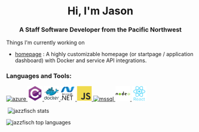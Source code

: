 <h1 align="center">Hi, I'm Jason</h1>
<h3 align="center">A Staff Software Developer from the Pacific Northwest</h3>

Things I'm currently working on
- [homepage](https://github.com/benphelps/homepage) : A highly customizable homepage (or startpage / application dashboard) with Docker and service API integrations.

<!--
<h3 align="left">Connect with me:</h3>
<p align="left">
<a href="https://twitter.com/jazzfisch" target="blank"><img align="center" src="https://raw.githubusercontent.com/rahuldkjain/github-profile-readme-generator/master/src/images/icons/Social/twitter.svg" alt="jazzfisch" height="30" width="40" /></a>
<a href="https://linkedin.com/in/fischerjason" target="blank"><img align="center" src="https://raw.githubusercontent.com/rahuldkjain/github-profile-readme-generator/master/src/images/icons/Social/linked-in-alt.svg" alt="fischerjason" height="30" width="40" /></a>
</p>
-->

<h3 align="left">Languages and Tools:</h3>
<p align="left"> <a href="https://azure.microsoft.com/en-in/" target="_blank" rel="noreferrer"> <img src="https://www.vectorlogo.zone/logos/microsoft_azure/microsoft_azure-icon.svg" alt="azure" width="40" height="40"/> </a> <a href="https://www.w3schools.com/cs/" target="_blank" rel="noreferrer"> <img src="https://raw.githubusercontent.com/devicons/devicon/master/icons/csharp/csharp-original.svg" alt="csharp" width="40" height="40"/> </a> <a href="https://www.docker.com/" target="_blank" rel="noreferrer"> <img src="https://raw.githubusercontent.com/devicons/devicon/master/icons/docker/docker-original-wordmark.svg" alt="docker" width="40" height="40"/> </a> <a href="https://dotnet.microsoft.com/" target="_blank" rel="noreferrer"> <img src="https://raw.githubusercontent.com/devicons/devicon/master/icons/dot-net/dot-net-original-wordmark.svg" alt="dotnet" width="40" height="40"/> </a> <a href="https://developer.mozilla.org/en-US/docs/Web/JavaScript" target="_blank" rel="noreferrer"> <img src="https://raw.githubusercontent.com/devicons/devicon/master/icons/javascript/javascript-original.svg" alt="javascript" width="40" height="40"/> </a> <a href="https://www.microsoft.com/en-us/sql-server" target="_blank" rel="noreferrer"> <img src="https://www.svgrepo.com/show/303229/microsoft-sql-server-logo.svg" alt="mssql" width="40" height="40"/> </a> <a href="https://nodejs.org" target="_blank" rel="noreferrer"> <img src="https://raw.githubusercontent.com/devicons/devicon/master/icons/nodejs/nodejs-original-wordmark.svg" alt="nodejs" width="40" height="40"/> </a> <a href="https://reactjs.org/" target="_blank" rel="noreferrer"> <img src="https://raw.githubusercontent.com/devicons/devicon/master/icons/react/react-original-wordmark.svg" alt="react" width="40" height="40"/> </a> </p>

<p>&nbsp;<img align="center" src="https://github-readme-stats.vercel.app/api?hide_rank=false&show_icons=true&include_all_commits=true&count_private=true&theme=github_dark&locale=en&hide_border=true&username=jazzfisch" alt="jazzfisch stats" /></p>

<p><img align="left" src="https://github-readme-stats.vercel.app/api/top-langs?locale=en&layout=compact&card_width=320&langs_count=6&theme=github_dark&hide_border=true&username=jazzfisch" alt="jazzfisch top languages" /></p>

<!--<p><img align="center" src="https://github-readme-streak-stats.herokuapp.com/?user=jazzfisch&" alt="jazzfisch" /></p>-->

